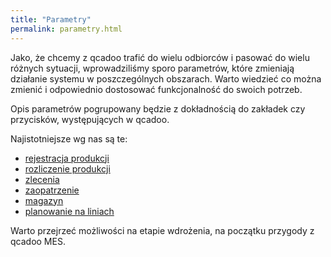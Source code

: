 ```yaml
---
title: "Parametry"
permalink: parametry.html 
---
```


Jako, że chcemy z qcadoo trafić do wielu odbiorców i pasować do wielu różnych sytuacji, wprowadziliśmy sporo parametrów, które zmieniają działanie systemu w poszczególnych obszarach. Warto wiedzieć co można zmienić i odpowiednio dostosować funkcjonalność do swoich potrzeb.

Opis parametrów pogrupowany będzie z dokładnością do zakładek czy przycisków, występujących w qcadoo. 

Najistotniejsze wg nas są te:
- [rejestracja produkcji](/parametry-rejestracja-produkcji)
- [rozliczenie produkcji](/parametry-rejestracja-produkcji.html#rozliczenie-produkcji)
- [zlecenia](/parametry-zlecen)
- [zaopatrzenie](/parametry-zaopatrzenie)
- [magazyn](/parametry-magazyn)
- [planowanie na liniach](/parametry-planowanie-na-liniach)

Warto przejrzeć możliwości na etapie wdrożenia, na początku przygody z qcadoo MES.
